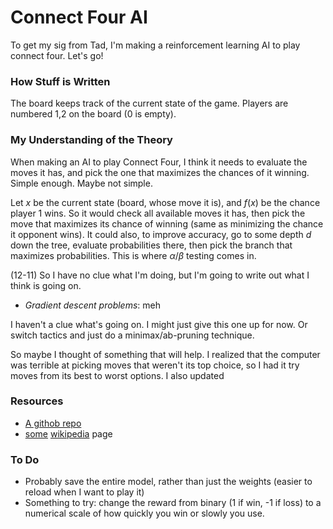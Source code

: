 # Connect Four AI

To get my sig from Tad, I'm making a reinforcement learning AI to play connect four. Let's go!

### How Stuff is Written

The board keeps track of the current state of the game. Players are numbered 1,2 on the board (0 is empty).

### My Understanding of the Theory

When making an AI to play Connect Four, I think it needs to evaluate the moves it has, and pick the one that maximizes the chances of it winning. Simple enough. Maybe not simple.

Let $x$ be the current state (board, whose move it is), and $f(x)$ be the chance player 1 wins. So it would check all available moves it has, then pick the move that maximizes its chance of winning (same as minimizing the chance it opponent wins). It could also, to improve accuracy, go to some depth $d$ down the tree, evaluate probabilities there, then pick the branch that maximizes probabilities. This is where $\alpha/\beta$ testing comes in.

(12-11) So I have no clue what I'm doing, but I'm going to write out what I think is going on.

- _Gradient descent problems_: meh

I haven't a clue what's going on. I might just give this one up for now. Or switch tactics and just do a minimax/ab-pruning technique.

So maybe I thought of something that will help. I realized that the computer was terrible at picking moves that weren't its top choice, so I had it try moves from its best to worst options. I also updated

### Resources

- [A githob repo](https://github.com/SamRagusa/Checkers-Reinforcement-Learning)
- [some](https://en.wikipedia.org/wiki/Q-learning) [wikipedia](https://en.wikipedia.org/wiki/Alpha%E2%80%93beta_pruning) page

### To Do

- Probably save the entire model, rather than just the weights (easier to reload when I want to play it)
- Something to try: change the reward from binary (1 if win, -1 if loss) to a numerical scale of how quickly you win or slowly you use.

